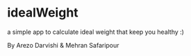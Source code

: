 # idealWeight
a simple app to calculate ideal weight that keep you healthy :)

By Arezo Darvishi
&
Mehran Safaripour
